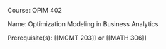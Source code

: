 




Course: OPIM 402

Name: Optimization Modeling in Business Analytics

Prerequisite(s): [[MGMT 203]] or [[MATH 306]]